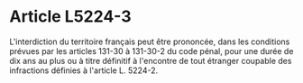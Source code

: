 # Article L5224-3

L'interdiction du territoire français peut être prononcée, dans les conditions prévues par les articles 131-30 à 131-30-2 du code pénal, pour une durée de dix ans au plus ou à titre définitif à l'encontre de tout étranger coupable des infractions définies à l'article L. 5224-2.